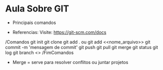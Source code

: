 #	Aula Sobre GIT

* Principais comandos

* Referencias:
	Visite: https://git-scm.com/docs

/Comandos
	git init
	git clone
	git add . ou git add <<nome_arquivo>>
	git commit -m 'mensagem de commit'
	git push
	git pull
	git merge
	git status
	git log
	git branch <<nome do branch>>
/FimComandos

* Merge = serve para resolver conflitos ou juntar projetos